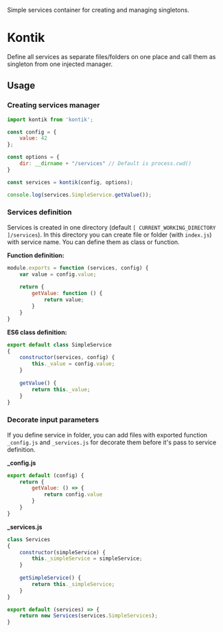 Simple services container for creating and managing singletons.

# Kontik

Define all services as separate files/folders on one place and call them as singleton from one injected manager.

## Usage

### Creating services manager

```javascript
import kontik from 'kontik';

const config = {
    value: 42
};

const options = {
    dir: __dirname + "/services" // Default is process.cwd()
}

const services = kontik(config, options);

console.log(services.SimpleService.getValue());
```

### Services definition

Services is created in one directory (default `[ CURRENT_WORKING_DIRECTORY ]/services`).
In this directory you can create file or folder (with `index.js`) with service name.
You can define them as class or function.

__Function definition:__

```javascript
module.exports = function (services, config) {
    var value = config.value;
    
    return {
        getValue: function () {
            return value;
        }
    }
}
```

__ES6 class definition:__

```javascript
export default class SimpleService
{
    constructor(services, config) {
        this._value = config.value;
    }
    
    getValue() {
        return this._value;
    }
}
```

### Decorate input parameters

If you define service in folder, you can add files with exported function `_config.js` and `_services.js` for decorate
them before it's pass to service definition.

__\_config.js__

```javascript
export default (config) {
    return {
        getValue: () => {
            return config.value
        }
    }
}
```

__\_services.js__

```javascript
class Services
{
    constructor(simpleService) {
        this._simpleService = simpleService;
    }
    
    getSimpleService() {
        return this._simpleService;
    }
}

export default (services) => {
    return new Services(services.SimpleServices);
}
```


 
